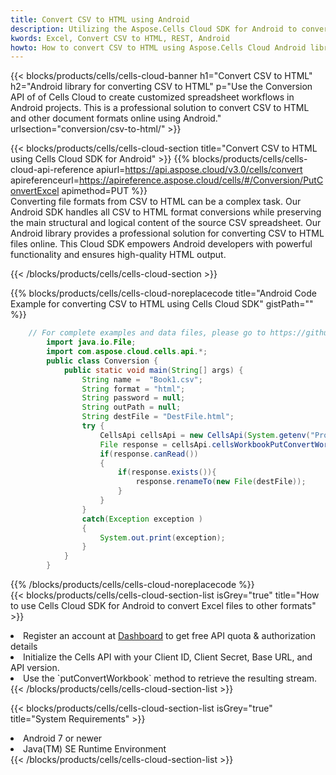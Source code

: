 ```yaml
---
title: Convert CSV to HTML using Android 
description: Utilizing the Aspose.Cells Cloud SDK for Android to convert a CSV format file to a HTML format file. 
kwords: Excel, Convert CSV to HTML, REST, Android
howto: How to convert CSV to HTML using Aspose.Cells Cloud Android library.
---
```



{{< blocks/products/cells/cells-cloud-banner h1="Convert CSV to HTML" h2="Android library for converting CSV to HTML" p="Use the Conversion API of of Cells Cloud to create customized spreadsheet workflows in Android projects. This is a professional solution to convert CSV to HTML and other document formats online using Android." urlsection="conversion/csv-to-html/" >}}

{{< blocks/products/cells/cells-cloud-section  title="Convert CSV to HTML using Cells Cloud SDK for Android" >}}
{{% blocks/products/cells/cells-cloud-api-reference  apiurl=https://api.aspose.cloud/v3.0/cells/convert  apireferenceurl=https://apireference.aspose.cloud/cells/#/Conversion/PutConvertExcel  apimethod=PUT %}}
<br/>
Converting file formats from CSV to HTML can be a complex task. Our Android SDK handles all CSV to HTML format conversions while preserving the main structural and logical content of the source CSV spreadsheet. Our Android library provides a professional solution for converting CSV to HTML files online. This Cloud SDK empowers Android developers with powerful functionality and ensures high-quality HTML output.

{{< /blocks/products/cells/cells-cloud-section >}}

{{% blocks/products/cells/cells-cloud-noreplacecode title="Android Code Example for converting CSV to HTML using Cells Cloud SDK" gistPath="" %}}
 
```java
    // For complete examples and data files, please go to https://github.com/aspose-cells-cloud/aspose-cells-cloud-android/
        import java.io.File;
        import com.aspose.cloud.cells.api.*;
        public class Conversion {
            public static void main(String[] args) {
                String name =  "Book1.csv";
                String format = "html";
                String password = null;
                String outPath = null;
                String destFile = "DestFile.html";
                try {
                    CellsApi cellsApi = new CellsApi(System.getenv("ProductClientId"), System.getenv("ProductClientSecret"));
                    File response = cellsApi.cellsWorkbookPutConvertWorkbook(new File(name), format, password, outPath, null,null);            
                    if(response.canRead())
                    {
                        if(response.exists()){
                            response.renameTo(new File(destFile));
                        }                
                    }
                }
                catch(Exception exception )
                {
                    System.out.print(exception);
                }
            }
        }
```
 
{{% /blocks/products/cells/cells-cloud-noreplacecode  %}}
<br/>
{{< blocks/products/cells/cells-cloud-section-list isGrey="true"  title="How to use Cells Cloud SDK for Android to convert Excel files to other formats" >}}
<li>Register an account at <a href="https://dashboard.aspose.cloud/">Dashboard</a> to get free API quota & authorization details</li>
<li>Initialize the Cells API with your Client ID, Client Secret, Base URL, and API version.</li>
<li>Use the `putConvertWorkbook` method to retrieve the resulting stream.</li>
{{< /blocks/products/cells/cells-cloud-section-list >}}

{{< blocks/products/cells/cells-cloud-section-list isGrey="true"  title="System Requirements" >}}
<li>Android 7 or newer</li>
<li>Java(TM) SE Runtime Environment</li>
{{< /blocks/products/cells/cells-cloud-section-list >}}
